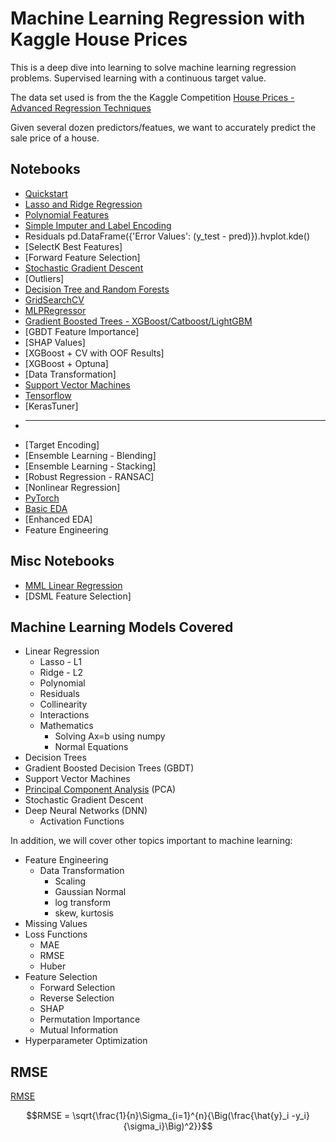 # Machine Learning Regression with Kaggle House Prices

This is a deep dive into learning to solve machine learning regression problems.  Supervised learning with a continuous target value.

The data set used is from the the Kaggle Competition [House Prices - Advanced Regression Techniques](https://www.kaggle.com/competitions/house-prices-advanced-regression-techniques)

Given several dozen predictors/featues, we want to accurately predict the sale price of a house.

## Notebooks

- [Quickstart](house-prices-quickstart.ipynb)
- [Lasso and Ridge Regression](house-prices-lasso-and-ridge.ipynb)
- [Polynomial Features](house-prices-polynomial.ipynb)
- [Simple Imputer and Label Encoding](house-prices-simple-imputer.ipynb)
- Residuals pd.DataFrame({'Error Values': (y_test - pred)}).hvplot.kde()
- [SelectK Best Features]
- [Forward Feature Selection]
- [Stochastic Gradient Descent](house-prices-sgd.ipynb)
- [Outliers]
- [Decision Tree and Random Forests](house-prices-decision-tree-and-random-forest.ipynb)
- [GridSearchCV](house-prices-rf-gridsearchcv.ipynb)
- [MLPRegressor](house-prices-mlpregressor.ipynb)
- [Gradient Boosted Trees - XGBoost/Catboost/LightGBM](house-prices-xgboost.ipynb)
- [GBDT Feature Importance]
- [SHAP Values]
- [XGBoost + CV with OOF Results]
- [XGBoost + Optuna]
- [Data Transformation]
- [Support Vector Machines](house-prices-support-vector-regression.ipynb)
- [Tensorflow](house-prices-tensorflow.ipynb)
- [KerasTuner]
- ***
- [Target Encoding]
- [Ensemble Learning - Blending]
- [Ensemble Learning - Stacking]
- [Robust Regression - RANSAC]
- [Nonlinear Regression]
- [PyTorch](house-prices-pytorch.ipynb)
- [Basic EDA](house-prices-eda.ipynb)
- [Enhanced EDA]
- Feature Engineering

## Misc Notebooks

- [MML Linear Regression](mml-linear-regression.ipynb)
- [DSML Feature Selection]


## Machine Learning Models Covered

- Linear Regression
  - Lasso - L1
  - Ridge - L2
  - Polynomial
  - Residuals
  - Collinearity
  - Interactions
  - Mathematics
    - Solving Ax=b using numpy
    - Normal Equations
- Decision Trees  
- Gradient Boosted Decision Trees (GBDT)
- Support Vector Machines
- [Principal Component Analysis](pca.md) (PCA)
- Stochastic Gradient Descent
- Deep Neural Networks (DNN)
  - Activation Functions

In addition, we will cover other topics important to machine learning:

- Feature Engineering
  - Data Transformation
    - Scaling
    - Gaussian Normal
    - log transform
    - skew, kurtosis
- Missing Values
- Loss Functions
  - MAE
  - RMSE
  - Huber
- Feature Selection
  - Forward Selection
  - Reverse Selection
  - SHAP
  - Permutation Importance
  - Mutual Information
- Hyperparameter Optimization

## RMSE

[RMSE](https://en.wikipedia.org/wiki/Root-mean-square_deviation)

$$RMSE = \sqrt{\frac{1}{n}\Sigma_{i=1}^{n}{\Big(\frac{\hat{y}_i -y_i}{\sigma_i}\Big)^2}}$$

